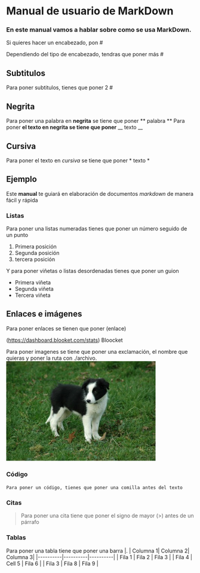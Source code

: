 # Manual de usuario de MarkDown
### En este manual vamos a hablar sobre como se usa MarkDown.

Si quieres hacer un encabezado, pon #
<p>Dependiendo del tipo de encabezado, tendras que poner más #

## Subtitulos
<p>Para poner subtitulos, tienes que poner 2 #

## Negrita
Para poner una palabra en **negrita** se tiene que poner ** palabra **
Para poner __el texto en negrita se tiene que poner__ __ texto __

## Cursiva
Para poner el texto en *cursiva* se tiene que poner * texto *

## Ejemplo
Este **manual** te guiará en elaboración de documentos *markdown* de manera fácil y rápida

### Listas
Para poner una listas numeradas tienes que poner un número seguido de un punto
1. Primera posición
2. Segunda posición
3. tercera posición

Y para poner viñetas o listas desordenadas tienes que poner un guion
- Primera viñeta
- Segunda viñeta
- Tercera viñeta

## Enlaces e imágenes
Para poner enlaces se tienen que poner (enlace)

(https://dashboard.blooket.com/stats) Bloocket

Para poner imagenes se tiene que poner una exclamación, el nombre que quieras y poner la ruta con ./archivo.
![Perro](./Perro.jpg)

### Código
`Para poner un código, tienes que poner una comilla antes del texto`

### Citas
>Para poner una cita tiene que poner el signo de mayor (>) antes de un párrafo

### Tablas
Para poner una tabla tiene que poner una barra |.
| Columna 1| Columna 2| Columna 3|
|----------|----------|----------|
| Fila 1   | Fila 2   | Fila 3   |
| Fila 4   | Cell 5   |  Fila 6  |
| Fila 3   | Fila 8   |  Fila 9  |